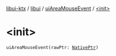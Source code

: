 [libui-ktx](../../index.md) / [libui](../index.md) / [uiAreaMouseEvent](index.md) / [&lt;init&gt;](./-init-.md)

# &lt;init&gt;

`uiAreaMouseEvent(rawPtr: `[`NativePtr`](../../kotlinx.cinterop/-native-ptr.md)`)`